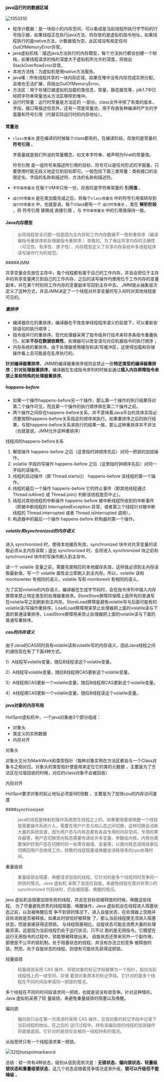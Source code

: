#### java运行时的数据区域

![1353310](https://user-images.githubusercontent.com/13096375/53457827-a2950700-3a6e-11e9-9037-30d7e07472ca.png)

- 程序计数器：是一块较小的内存空间，可以看成是当前线程所执行字节码的行号指示器，如果线程正在执行java方法，则存放的是虚拟机指令地址，如果线程执行的是native方法，计数器值为空。此区域没有规定任何OutOfMemoryError异常。
- java虚拟机栈：描述java方法执行的内存模型，每个方法执行都会创建一个帧栈，如果线程请求的栈的深度大于虚拟机所允许的深度，将抛出StackOverflowError异常。
- 本地方法栈：为虚拟机使用native方法服务。
- java堆：所有线程共享的一块内存区域，如果在堆中没有内存完成实例分配，且堆也无法扩展，将抛出OutOfMemoryError。
- 方法区：用于存储已被虚拟机加载的类信息，常量，静态属性等，jdk1.7中已经把字符串常量池从方法区移除到堆中。
- 运行时常量：运行时常量是方法区的 一部分。class文件中除了有类的版本，字段，接口等描述信息外，还有一项是常量池，用于存放各种编译时产生的字面量和符号引用（代替实际运行时的内存地址）。

#### 常量池

- `class常量池` 是在编译的时候每个class都有的，在编译阶段，存放的是常量的 **符号引用** 。

  字面量就是我们所说的常量概念，如文本字符串、被声明为final的常量值。

  符号引用 是一组符号来描述所引用的目标，符号可以是任何形式的字面量，只要使用时能无歧义地定位到目标即可。一般包括下面三类常量：类和接口的全限定名、字段的名称和描述符、方法的名称和描述符。

- `字符串常量池` 在每个VM中只有一份，存放的是字符串常量的 **引用值** 。

- `运行时常量池` 是在类加载完成之后，将每个`class常量池` 中的符号引用值转存到 `运行时常量池` 中，也就是说，每个class都有一个 `运行时常量池` ，类在 **解析阶段** ，将 符号引用 替换成 直接引用 ，与 `字符串常量池` 中的引用值保持一致。

#### Java内存模型

> 出现线程安全问题一般是因为主内存和工作内存数据不一致和重排序（编译器指令重排序和处理器指令重排序 ）导致的。为了保证共享内存的正确性（可见性、有序性、原子性），内存模型定义了共享内存系统中多线程程序读写操作行为的规范。

#####JMM

共享变量会先放在主存中，每个线程都有属于自己的工作内存，并且会把位于主存中的共享变量拷贝到自己的工作内存，之后的读写操作均使用位于工作内存的变量副本，并在某个时刻将工作内存的变量副本写回到主存中去。 JMM就从抽象层次定义了这种方式，并且JMM决定了一个线程对共享变量的写入何时对其他线程是可见的。

##### 重排序

- 编译器优化的重排序。编译器在不改变单线程程序语义的前提下，可以重新安排语句的执行顺序；
- 指令级并行的重排序。现代处理器采用了指令级并行技术来将多条指令重叠执行。如果**不存在数据依赖性**，处理器可以改变语句对应机器指令的执行顺序；
- 内存系统的重排序。由于处理器使用缓存和读/写缓冲区，这使得加载和存储操作看上去可能是在乱序执行的。 

**针对编译器重排序**，JMM的编译器重排序规则会禁止一些**特定类型的编译器重排序**；**针对处理器重排序**，编译器在生成指令序列的时候会通过**插入内存屏障指令来禁止某些特殊的处理器重排序**。 

##### happens-before

- 如果一个操作happens-before另一个操作，那么第一个操作的执行结果将对第二个操作可见，而且第一个操作的执行顺序排在第二个操作之前。
- 两个操作之间存在happens-before关系，并不意味着Java平台的具体实现必须要按照happens-before关系指定的顺序来执行。如果重排序之后的执行结果，与按happens-before关系来执行的结果一致，那么这种重排序并不非法（也就是说，JMM允许这种重排序）

线程间的happens-before关系

1. 解锁操作 happens-before 之后（这里指时钟顺序先后）对同一把锁的加锁操作。
2. volatile 字段的写操作 happens-before 之后（这里指时钟顺序先后）对同一字段的读操作。 
3. 线程的启动操作（即 Thread.starts()） happens-before 该线程的第一个操作。 
4. 线程的最后一个操作 happens-before 它的终止事件（即其他线程通过 Thread.isAlive() 或 Thread.join() 判断该线程是否中止）。 
5. 线程对其他线程的中断操作 happens-before 被中断线程所收到的中断事件（即被中断线程的 InterruptedException 异常，或者第三个线程针对被中断线程的 Thread.interrupted 或者 Thread.isInterrupted 调用）。
6. 构造器中的最后一个操作 happens-before 析构器的第一个操作。 

##### volatile和synchronized的内存语义

进入 synchronized 时，使得本地缓存失效，synchronized 块中对共享变量的读取必须从主内存读取；退出 synchronized 时，会将进入 synchronized 块之前和 synchronized 块中的写操作刷入到主存中。

读一个 volatile 变量之前，需要先使相应的本地缓存失效，这样就必须到主内存读取最新值，写一个 volatile 属性会立即刷入到主内存。所以，volatile 读和 monitorenter 有相同的语义，volatile 写和 monitorexit 有相同的语义。

为了实现volatile的内存语义，编译器在生成字节码时，会在指令序列中插入内存屏障来禁止特定类型的处理器重排序。StoreStore屏障将保障上面所有的普通写在volatile写之前刷新到主内存。StoreLoad屏障是避免volatile写与后面可能有的volatile读/写操作重排序。LoadLoad屏障用来禁止处理器把上面的volatile读与下面的普通读重排序。LoadStore屏障用来禁止处理器把上面的volatile读与下面的普通写重排序。

##### cas的内存语义

由于Java的CAS同时具有volatile读和volatile写的内存语义，因此Java线程之间的通信现在有了下面4种方式。

1）A线程写volatile变量，随后B线程读这个volatile变量。

2）A线程写volatile变量，随后B线程用CAS更新这个volatile变量。

3）A线程用CAS更新一个volatile变量，随后B线程用CAS更新这个volatile变量。

4）A线程用CAS更新一个volatile变量，随后B线程读这个volatile变量。

#### java对象的内存布局

HotSpot虚拟机中，一个java对象由3个部分组成：

- 对象头
- 类定义的实例数据
- 内存对齐

对象头

对象头又分为MarkWork和类型指针（每种对象实例在方法区都会与一个Class对象与之相对应。对象头的类型指针便是用来定位它的类的元数据 ，主要是为了方法区在垃圾回收的时候，对应的class对象不会被回收）

内存对齐

HotSpot要求对象的起止地址必须是8的倍数 ，主要是为了加快cpu的内存访问速度

####synchronized

>java的线程是映射到操作系统原生线程之上的，如果要阻塞或唤醒一个线程就需要操作系统介入，需要在用户户态与核心态之间切换，这种切换会消耗大量的系统资源，因为用户态与内核态都有各自专用的内存空间，专用的寄存器等，用户态切换至内核态需要传递给许多变量、参数给内核，内核也需要保护好用户态在切换时的一些寄存器值、变量等，以便内核态调用结束后切换回用户态继续工作。频繁的线程阻塞或唤醒会消耗很多的cpu处理时间。

重量级锁

>重量级锁会阻塞、唤醒请求加锁的线程。它针对的是多个线程同时竞争同一把锁的情况。Java 虚拟机 采取了自适应自旋，来避免线程在面对非常小的 synchronized 代码块时，仍会被阻塞、唤醒的情况。 

java 虚拟机会阻塞加锁失败的线程，并且在目标锁被释放的时候，唤醒这些线程。 为了尽量避免昂贵的线程阻塞、唤醒操作，Java 虚拟机会在线程进入阻塞状态之前，以及被唤醒后竞 争不到锁的情况下，进入自旋状态，在处理器上空跑并且轮询锁是否被释放。如果此时锁恰好被释放 了，那么当前线程便无须进入阻塞状态，而是直接获得这把锁。 与线程阻塞相比，自旋状态可能会浪费大量的处理器资源。这是因为当前线程仍处于运行状况，只不过 跑的是无用指令。它期望在运行无用指令的过程中，锁能够被释放出来。 自旋状态还带来另外一个副作用，那便是不公平的锁机制。处于阻塞状态的线程，并没有办法立刻竞争 被释放的锁。然而，处于自旋状态的线程，则很有可能优先获得这把锁。 

轻量级锁

>轻量级锁采用 CAS 操作，将锁对象的标记字段替换为一个指针，指向当前线程栈上的一块空间，存储 着锁对象原本的标记字段。它针对的是多个线程在不同时间段申请同一把锁的情况。 

多个线程在不同的时间段请求同一把锁，也就是说没有锁竞争。针对这种情形，Java 虚拟机采用了轻 量级锁，来避免重量级锁的阻塞以及唤醒。 

偏向锁

>偏向锁只会在第一次请求时采用 CAS 操作，在锁对象的标记字段中记录下当前线程的地址。在之后的 运行过程中，持有该偏向锁的线程的加锁操作将直接返回。它针对的是锁仅会被同一线程持有的情况。 

从始至终只有一个线程请求某一把锁。 

![32位hotspotmarkword](https://user-images.githubusercontent.com/13096375/50806266-dab28000-1330-11e9-9546-c4ec05f2e5b9.jpg)

总结：锁一共有4种状态，级别从低到高依次是：**无锁状态、偏向锁状态、轻量级锁状态和重量级锁状态**，这几个状态会随着竞争情况逐渐升级。**锁可以升级但不能降级** 。



